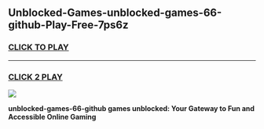 
## Unblocked-Games-unblocked-games-66-github-Play-Free-7ps6z
<h3>
<a href="https://premium76.site?title=unblocked-games-66-github&ref=23A">CLICK TO PLAY</a></h3>
<hr>

<h3>
<a href="https://premium76.site?title=unblocked-games-66-github&ref=23A">CLICK 2 PLAY</a>
  
</h3>

<a href="https://premium76.site?title=unblocked-games-66-github&ref=23A"><img src="https://clearcache.store/games.png"></a>


**unblocked-games-66-github games unblocked: Your Gateway to Fun and Accessible Online Gaming**
